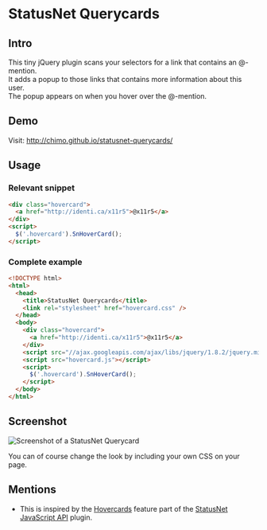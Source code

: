 # StatusNet Querycards

## Intro

This tiny jQuery plugin scans your selectors for a link that contains an @-mention.  
It adds a popup to those links that contains more information about this user.  
The popup appears on when you hover over the @-mention.

## Demo

Visit: http://chimo.github.io/statusnet-querycards/

## Usage

### Relevant snippet

```html
<div class="hovercard">
  <a href="http://identi.ca/x11r5">@x11r5</a>
</div>
<script>
  $('.hovercard').SnHoverCard();
</script>
```

### Complete example

```html
<!DOCTYPE html>
<html>
  <head>
    <title>StatusNet Querycards</title>
    <link rel="stylesheet" href="hovercard.css" />
  </head>
  <body>
    <div class="hovercard">
      <a href="http://identi.ca/x11r5">@x11r5</a>
    </div>
    <script src="//ajax.googleapis.com/ajax/libs/jquery/1.8.2/jquery.min.js"></script>
    <script src="hovercard.js"></script>
    <script>
      $('.hovercard').SnHoverCard();
    </script>
  </body>
</html>
```

## Screenshot

![Screenshot of a StatusNet Querycard](http://chimo.github.com/statusnet-querycards/snqc.png)

You can of course change the look by including your own CSS on your page.

## Mentions

* This is inspired by the [Hovercards](http://status.net/wiki/Install_the_JavaScript_API_Plugin#Let.27s_add_hovercards) feature part of the [StatusNet JavaScript API](http://status.net/wiki/Install_the_JavaScript_API_Plugin) plugin.
